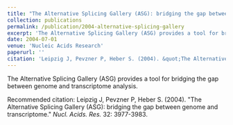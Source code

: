 ```yaml
---
title: "The Alternative Splicing Gallery (ASG): bridging the gap between genome and transcriptome"
collection: publications
permalink: /publication/2004-alternative-splicing-gallery
excerpt: 'The Alternative Splicing Gallery (ASG) provides a tool for bridging the gap between genome and transcriptome analysis.'
date: 2004-07-01
venue: 'Nucleic Acids Research'
paperurl: ''
citation: 'Leipzig J, Pevzner P, Heber S. (2004). &quot;The Alternative Splicing Gallery (ASG): bridging the gap between genome and transcriptome.&quot; <i>Nucl. Acids. Res.</i> 32: 3977-3983.'
---
```

The Alternative Splicing Gallery (ASG) provides a tool for bridging the gap between genome and transcriptome analysis.

Recommended citation: Leipzig J, Pevzner P, Heber S. (2004). "The Alternative Splicing Gallery (ASG): bridging the gap between genome and transcriptome." <i>Nucl. Acids. Res.</i> 32: 3977-3983.